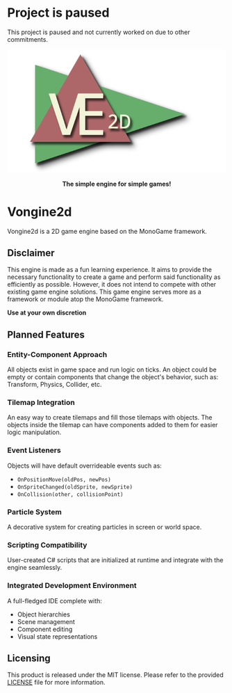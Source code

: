 # Project is paused
This project is paused and not currently worked on due to other commitments.

<p align="center">
  <img src="repo/logo.png" alt="Vongine 2d logo"/>
</p>
<p align="center"><strong>The simple engine for simple games!</strong></p>

# Vongine2d

Vongine2d is a 2D game engine based on the MonoGame framework.

## Disclaimer

This engine is made as a fun learning experience. It aims to provide the necessary functionality to create a game and perform said functionality as efficiently as possible. However, it does not intend to compete with other existing game engine solutions. This game engine serves more as a framework or module atop the MonoGame framework.

**Use at your own discretion**

## Planned Features

### Entity-Component Approach

All objects exist in game space and run logic on ticks. An object could be empty or contain components that change the object's behavior, such as: Transform, Physics, Collider, etc.

### Tilemap Integration

An easy way to create tilemaps and fill those tilemaps with objects. The objects inside the tilemap can have components added to them for easier logic manipulation.

### Event Listeners

Objects will have default overrideable events such as:

- `OnPositionMove(oldPos, newPos)`
- `OnSpriteChanged(oldSprite, newSprite)`
- `OnCollision(other, collisionPoint)`

### Particle System

A decorative system for creating particles in screen or world space.

### Scripting Compatibility

User-created C# scripts that are initialized at runtime and integrate with the engine seamlessly.

### Integrated Development Environment

A full-fledged IDE complete with:

- Object hierarchies
- Scene management
- Component editing
- Visual state representations

## Licensing

This product is released under the MIT license. Please refer to the provided [LICENSE](LICENSE) file for more information.
